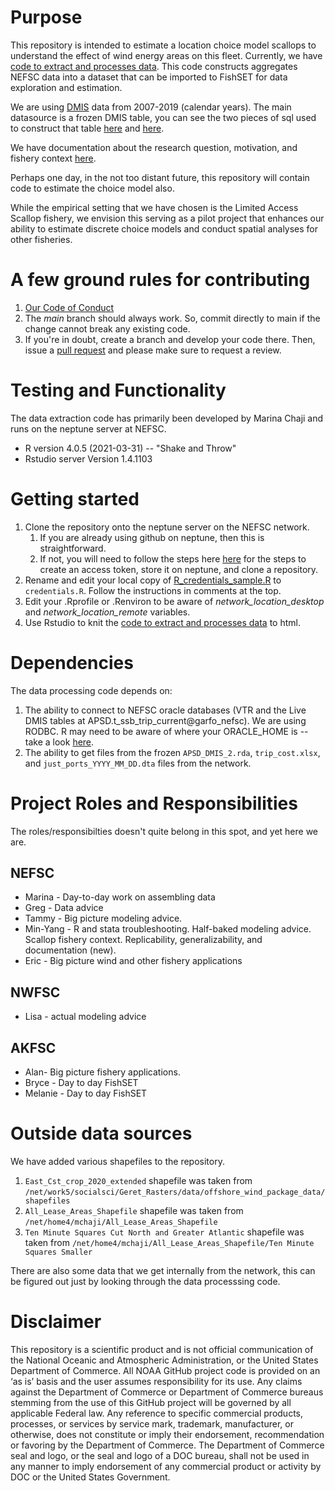 # Purpose
This repository is intended to estimate a location choice model scallops to understand the effect of wind energy areas on this fleet.  Currently, we have [code to extract and processes data](data_extraction_and_processing_code.Rmd). This code constructs aggregates NEFSC data into a dataset that can be imported to FishSET for data exploration and estimation.

We are using [DMIS](https://github.com/NEFSC/READ-SSB-Lee-metadata/blob/master/DMIS.md) data from 2007-2019 (calendar years).  The main datasource is a frozen DMIS table, you can see the two pieces of sql used to construct that table [here](https://github.com/NEFSC/READ-SSB-Lee-metadata/blob/master/external/MAKE_DMIS_SFCLAM_122121.sql) and [here](https://github.com/NEFSC/READ-SSB-Lee-metadata/blob/master/external/make_sfclam_only_013022.sql).

We have documentation about the research question, motivation, and fishery context [here](effort_displacement_overview.Rmd).

Perhaps one day, in the not too distant future, this repository will contain code to estimate the choice model also.

While the empirical setting that we have chosen is the Limited Access Scallop fishery, we envision this serving as a pilot project that enhances our ability to estimate discrete choice models and conduct spatial analyses for other fisheries.

# A few ground rules for contributing

1.  [Our Code of Conduct](code_of_conduct.md)
2. The *main* branch should always work.  So, commit directly to main if the change cannot break any existing code.    
3. If you're in doubt, create a branch and develop your code there.  Then, issue a [pull request](https://github.com/NEFSC/READ-SSB-CHAJI-Effort-Displacement---Scallop/compare) and please make sure to request a review.


# Testing and Functionality

The data extraction code has primarily been developed by Marina Chaji and runs on the neptune server at NEFSC. 
*   R version 4.0.5 (2021-03-31) -- "Shake and Throw"
*   Rstudio server Version 1.4.1103

# Getting started

1.  Clone the repository onto the neptune server on the NEFSC network.
    1.  If you are already using github on neptune, then this is straightforward.
    1.  If not, you will need to follow the steps here [here](https://github.com/NEFSC/READ-SSB-LEE-On-the-servers) for the steps to create an access token, store it on neptune, and clone a repository.
1.  Rename and edit your local copy of [R_credentials_sample.R](R_credentials_sample.R) to `credentials.R`. Follow the instructions in comments at the top.
1.  Edit your .Rprofile or .Renviron to be aware of *network_location_desktop* and *network_location_remote* variables.
1.  Use Rstudio to knit the [code to extract and processes data](data_extraction_and_processing_code.Rmd) to html.
    
# Dependencies

The data processing code depends on:

1.  The ability to connect to NEFSC oracle databases (VTR and the Live DMIS tables at APSD.t_ssb_trip_current@garfo_nefsc).  We are using RODBC.  R may need to be aware of where your ORACLE_HOME is  -- take a look [here](https://github.com/NEFSC/READ-SSB-LEE-On-the-servers).  
2.  The ability to get files from the frozen `APSD_DMIS_2.rda`, `trip_cost.xlsx`, and `just_ports_YYYY_MM_DD.dta` files from the network.

# Project Roles and Responsibilities

The roles/responsibilties doesn't quite belong in this spot, and yet here we are.

## NEFSC 

* Marina - Day-to-day work on assembling data
* Greg - Data advice
* Tammy - Big picture modeling advice.
* Min-Yang - R and stata troubleshooting.  Half-baked modeling advice. Scallop fishery context. Replicability, generalizability, and documentation (new).
* Eric - Big picture wind and other fishery applications

## NWFSC

* Lisa - actual modeling advice

## AKFSC  

* Alan- Big picture fishery applications.
* Bryce - Day to day FishSET
* Melanie -  Day to day FishSET 


# Outside data sources
We have added various shapefiles to the repository. 
1.  `East_Cst_crop_2020_extended` shapefile was taken from `/net/work5/socialsci/Geret_Rasters/data/offshore_wind_package_data/shapefiles`
2.  `All_Lease_Areas_Shapefile` shapefile was taken from `/net/home4/mchaji/All_Lease_Areas_Shapefile`
3.  `Ten Minute Squares Cut North and Greater Atlantic` shapefile was taken from `/net/home4/mchaji/All_Lease_Areas_Shapefile/Ten Minute Squares Smaller`

There are also some data that we get internally from the network, this can be figured out just by looking through the data processsing code.



# Disclaimer
This repository is a scientific product and is not official communication of the National Oceanic and Atmospheric Administration, or the United States Department of Commerce. All NOAA GitHub project code is provided on an ‘as is’ basis and the user assumes responsibility for its use. Any claims against the Department of Commerce or Department of Commerce bureaus stemming from the use of this GitHub project will be governed by all applicable Federal law. Any reference to specific commercial products, processes, or services by service mark, trademark, manufacturer, or otherwise, does not constitute or imply their endorsement, recommendation or favoring by the Department of Commerce. The Department of Commerce seal and logo, or the seal and logo of a DOC bureau, shall not be used in any manner to imply endorsement of any commercial product or activity by DOC or the United States Government.
